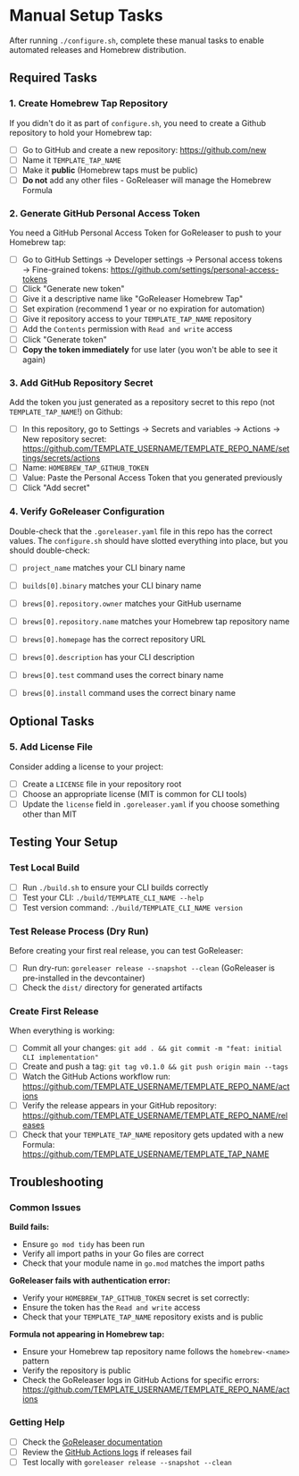 Manual Setup Tasks
==================
After running `./configure.sh`, complete these manual tasks to enable automated releases and Homebrew distribution.


Required Tasks
--------------
### 1. Create Homebrew Tap Repository
If you didn't do it as part of `configure.sh`, you need to create a Github repository to hold your Homebrew tap:

- [ ] Go to GitHub and create a new repository: https://github.com/new
- [ ] Name it `TEMPLATE_TAP_NAME`
- [ ] Make it **public** (Homebrew taps must be public)
- [ ] **Do not** add any other files - GoReleaser will manage the Homebrew Formula

### 2. Generate GitHub Personal Access Token
You need a GitHub Personal Access Token for GoReleaser to push to your Homebrew tap:

- [ ] Go to GitHub Settings → Developer settings → Personal access tokens → Fine-grained tokens: https://github.com/settings/personal-access-tokens
- [ ] Click "Generate new token"
- [ ] Give it a descriptive name like "GoReleaser Homebrew Tap"
- [ ] Set expiration (recommend 1 year or no expiration for automation)
- [ ] Give it repository access to your `TEMPLATE_TAP_NAME` repository
- [ ] Add the `Contents` permission with `Read and write` access
- [ ] Click "Generate token"
- [ ] **Copy the token immediately** for use later (you won't be able to see it again)

### 3. Add GitHub Repository Secret
Add the token you just generated as a repository secret to this repo (not `TEMPLATE_TAP_NAME`!) on Github:

- [ ] In this repository, go to Settings → Secrets and variables → Actions → New repository secret: https://github.com/TEMPLATE_USERNAME/TEMPLATE_REPO_NAME/settings/secrets/actions
- [ ] Name: `HOMEBREW_TAP_GITHUB_TOKEN`
- [ ] Value: Paste the Personal Access Token that you generated previously
- [ ] Click "Add secret"

### 4. Verify GoReleaser Configuration
Double-check that the `.goreleaser.yaml` file in this repo has the correct values. The `configure.sh` should have slotted everything into place, but you should double-check:

- [ ] `project_name` matches your CLI binary name
- [ ] `builds[0].binary` matches your CLI binary name
- [ ] `brews[0].repository.owner` matches your GitHub username
- [ ] `brews[0].repository.name` matches your Homebrew tap repository name
- [ ] `brews[0].homepage` has the correct repository URL
- [ ] `brews[0].description` has your CLI description
- [ ] `brews[0].test` command uses the correct binary name
- [ ] `brews[0].install` command uses the correct binary name


Optional Tasks
--------------
### 5. Add License File
Consider adding a license to your project:

- [ ] Create a `LICENSE` file in your repository root
- [ ] Choose an appropriate license (MIT is common for CLI tools)
- [ ] Update the `license` field in `.goreleaser.yaml` if you choose something other than MIT

Testing Your Setup
------------------
### Test Local Build
- [ ] Run `./build.sh` to ensure your CLI builds correctly
- [ ] Test your CLI: `./build/TEMPLATE_CLI_NAME --help`
- [ ] Test version command: `./build/TEMPLATE_CLI_NAME version`

### Test Release Process (Dry Run)
Before creating your first real release, you can test GoReleaser:

- [ ] Run dry-run: `goreleaser release --snapshot --clean` (GoReleaser is pre-installed in the devcontainer)
- [ ] Check the `dist/` directory for generated artifacts

### Create First Release
When everything is working:

- [ ] Commit all your changes: `git add . && git commit -m "feat: initial CLI implementation"`
- [ ] Create and push a tag: `git tag v0.1.0 && git push origin main --tags`
- [ ] Watch the GitHub Actions workflow run: https://github.com/TEMPLATE_USERNAME/TEMPLATE_REPO_NAME/actions
- [ ] Verify the release appears in your GitHub repository: https://github.com/TEMPLATE_USERNAME/TEMPLATE_REPO_NAME/releases
- [ ] Check that your `TEMPLATE_TAP_NAME` repository gets updated with a new Formula: https://github.com/TEMPLATE_USERNAME/TEMPLATE_TAP_NAME

Troubleshooting
---------------
### Common Issues
**Build fails:**
- Ensure `go mod tidy` has been run
- Verify all import paths in your Go files are correct
- Check that your module name in `go.mod` matches the import paths

**GoReleaser fails with authentication error:**
- Verify your `HOMEBREW_TAP_GITHUB_TOKEN` secret is set correctly: 
- Ensure the token has the `Read and write` access
- Check that your `TEMPLATE_TAP_NAME` repository exists and is public

**Formula not appearing in Homebrew tap:**
- Ensure your Homebrew tap repository name follows the `homebrew-<name>` pattern
- Verify the repository is public
- Check the GoReleaser logs in GitHub Actions for specific errors: https://github.com/TEMPLATE_USERNAME/TEMPLATE_REPO_NAME/actions

### Getting Help
- [ ] Check the [GoReleaser documentation](https://goreleaser.com/)
- [ ] Review the [GitHub Actions logs](https://github.com/TEMPLATE_USERNAME/TEMPLATE_REPO_NAME/actions) if releases fail
- [ ] Test locally with `goreleaser release --snapshot --clean`
